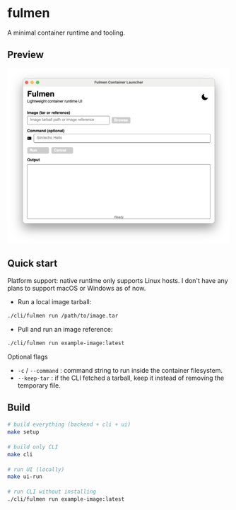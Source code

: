 # fulmen

A minimal container runtime and tooling.

## Preview

![Preview](ui/Assets/preview.png)

## Quick start

Platform support: native runtime only supports Linux hosts. I don't have any plans to support macOS or Windows as of now.

- Run a local image tarball:

```bash
./cli/fulmen run /path/to/image.tar
```

- Pull and run an image reference:

```bash
./cli/fulmen run example-image:latest
```

Optional flags

- `-c` / `--command` : command string to run inside the container filesystem.
- `--keep-tar` : if the CLI fetched a tarball, keep it instead of removing the temporary file.

## Build

```bash
# build everything (backend + cli + ui)
make setup

# build only CLI
make cli

# run UI (locally)
make ui-run

# run CLI without installing
./cli/fulmen run example-image:latest
```
